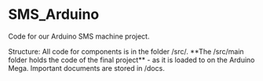 # SMS_Arduino
<p> Code for our Arduino SMS machine project.</p>

<p>Structure: All code for components is in the folder /src/. **The /src/main folder holds the code of the final project** - as it is loaded to on the Arduino Mega. Important documents are stored in /docs.</p>
